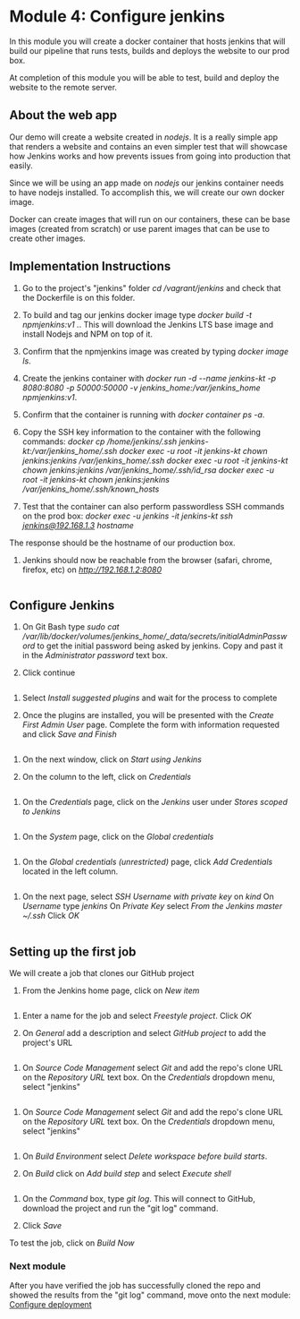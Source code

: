 # Module 4: Configure jenkins

In this module you will create a docker container that hosts jenkins that will build our pipeline that runs tests, builds and deploys the website to our prod box.

At completion of this module you will be able to test, build and deploy the website to the remote server.

##  About the web app
Our demo will create a website created in *nodejs*. It is a really simple app that renders a website and contains an even simpler test that will showcase how Jenkins works and how prevents issues from going into production that easily.

Since we will be using an app made on *nodejs* our jenkins container needs to have nodejs installed.
To accomplish this, we will create our own docker image.

Docker can create images that will run on our containers, these can be base images (created from scratch) or use parent images that can be use to create other images.


## Implementation Instructions


1. Go to the project's "jenkins" folder *cd /vagrant/jenkins* and check that the Dockerfile is on this folder.

1. To build and tag our jenkins docker image type *docker build -t npmjenkins:v1 .*.
This will download the Jenkins LTS base image and install Nodejs and NPM on top of it.

1. Confirm that the npmjenkins image was created by typing *docker image ls*.

1. Create the jenkins container with
*docker run -d --name jenkins-kt -p 8080:8080 -p 50000:50000 -v jenkins_home:/var/jenkins_home npmjenkins:v1*.

1. Confirm that the container is running with *docker container ps -a*.

1. Copy the SSH key information to the container with the following commands:
*docker cp /home/jenkins/.ssh jenkins-kt:/var/jenkins_home/.ssh*
*docker exec -u root -it jenkins-kt chown jenkins:jenkins /var/jenkins_home/.ssh*
*docker exec -u root -it jenkins-kt chown jenkins:jenkins /var/jenkins_home/.ssh/id_rsa*
*docker exec -u root -it jenkins-kt chown jenkins:jenkins /var/jenkins_home/.ssh/known_hosts*

1. Test that the container can also perform passwordless SSH commands on the prod box:
*docker exec -u jenkins -it jenkins-kt ssh jenkins@192.168.1.3 hostname*

The response should be the hostname of our production box.

1. Jenkins should now be reachable from the browser (safari, chrome, firefox, etc) on *http://192.168.1.2:8080*

	<img src="images/jenkinsfirstrun.png" alt="" width="">


## Configure Jenkins

1. On Git Bash type *sudo cat /var/lib/docker/volumes/jenkins_home/_data/secrets/initialAdminPassword* to get the initial password being asked by jenkins.
Copy and past it in the *Administrator password* text box.

1. Click continue

<img src="images/jenkinsadminpass.png" alt="" width="">

1. Select *Install suggested plugins* and wait for the process to complete

1. Once the plugins are installed, you will be presented with the *Create First Admin User* page.
Complete the form with information requested and click *Save and Finish*

<img src="images/admininfo.png" alt="" width="">

1. On the next window, click on *Start using Jenkins*

1. On the column to the left, click on *Credentials*

<img src="images/maintocredentials.png" alt="" width="">

1. On the *Credentials* page, click on the *Jenkins* user under *Stores scoped to Jenkins*

<img src="images/credentialspage.png" alt="" width="">

1. On the *System* page, click on the *Global credentials*

<img src="images/credentialsglobal.png" alt="" width="">

1. On the *Global credentials (unrestricted)* page, click *Add Credentials* located in the left column.

<img src="images/addcredentials.png" alt="" width="">

1. On the next page, select *SSH Username with private key* on *kind*
On *Username* type *jenkins*
On *Private Key* select *From the Jenkins master ~/.ssh*
Click *OK*     

<img src="images/credentialinfo.png" alt="" width="">


## Setting up the first job

We will create a job that clones our GitHub project

1. From the Jenkins home page, click on *New item*

<img src="images/newitem.png" alt="" width="">

1. Enter a name for the job and select *Freestyle project*. Click *OK*

1. On *General* add a description and select *GitHub project* to add the project's URL

<img src="images/job1general.png" alt="" width="">

1. On *Source Code Management* select *Git* and add the repo's clone URL on the *Repository URL* text box.
On the *Credentials* dropdown menu, select "jenkins"

<img src="images/job1scm.png" alt="" width="">

1. On *Source Code Management* select *Git* and add the repo's clone URL on the *Repository URL* text box.
On the *Credentials* dropdown menu, select "jenkins"

<img src="images/job1scm.png" alt="" width="">

1. On *Build Environment* select *Delete workspace before build starts*.

1. On *Build* click on *Add build step* and select *Execute shell*

<img src="images/job1buildexecuteShell.png" alt="" width="">

1. On the *Command* box, type *git log*. This will connect to GitHub, download the project and run the "git log" command.

1. Click *Save*

To test the job, click on *Build Now*


### Next module


After you have verified the job has successfully cloned the repo and showed the results from the "git log" command, move onto the next module: [Configure deployment](../05_RunProject)
